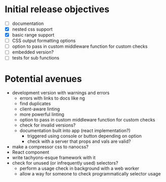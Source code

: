 # Initial release objectives

- [ ] documentation
- [x] nested css support
- [x] basic range support
- [ ] CSS output formatting options
- [ ] option to pass in custom middleware function for custom checks
- [ ] embedded version?
- [ ] tests for sub functions

# Potential avenues

* development version with warnings and errors
  * errors with links to docs like ng
  * find duplicates
  * client-aware linting
  * more powerful linting
  * option to pass in custom middleware function for custom checks
  * check for invalid versions?
  * documentation built into app (react implementation?)
    * triggered using console or button depending on option
    * check with a server that props and vals are valid?
* make a compressor css to nanocss?
* React component
* write tachyons-esque framework with it
* check for unused (or infrequently used) selectors?
  * perform a usage check in background with a web worker
  * allow a way for someone to check programmatically selector usage
